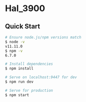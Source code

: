# Hal\_3900

## Quick Start
```bash
# Ensure node.js/npm versions match
$ node -v
v11.11.0
$ npm -v
6.7.0

# Install dependencies
$ npm install

# Serve on localhost:9447 for dev
$ npm run dev

# Serve for production
$ npm start
```
